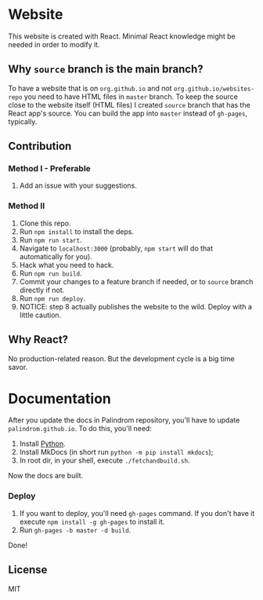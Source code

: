# Website

This website is created with React. Minimal React knowledge might be needed in order to modify it.

## Why `source` branch is the main branch?

To have a website that is on `org.github.io` and not `org.github.io/websites-repo` you need to have HTML files in `master` branch. To keep the source close to the website itself (HTML files) I created `source` branch that has the React app's source. You can build the app into `master` instead of `gh-pages`, typically.

## Contribution

### Method I - Preferable

1. Add an issue with your suggestions.

### Method II

1. Clone this repo.
2. Run `npm install` to install the deps.
3. Run `npm run start`.
4. Navigate to `localhost:3000` (probably, `npm start` will do that automatically for you).
5. Hack what you need to hack.
6. Run `npm run build`.
7. Commit your changes to a feature branch if needed, or to `source` branch directly if not.
8. Run `npm run deploy`.
9. NOTICE: step 8 actually publishes the website to the wild. Deploy with a little caution.

## Why React?

No production-related reason. But the development cycle is a big time savor.

# Documentation

After you update the docs in Palindrom repository, you'll have to update `palindrom.github.io`. To do this, you'll need:

1. Install [Python](https://www.python.org/downloads/).
2. Install MkDocs (in short run `python -m pip install mkdocs`);
3. In root dir, in your shell, execute `./fetchandbuild.sh`.

Now the docs are built.

### Deploy

1. If you want to deploy, you'll need `gh-pages` command. If you don't have it execute `npm install -g gh-pages` to install it.
2. Run `gh-pages -b master -d build`.

Done!

## License
MIT

